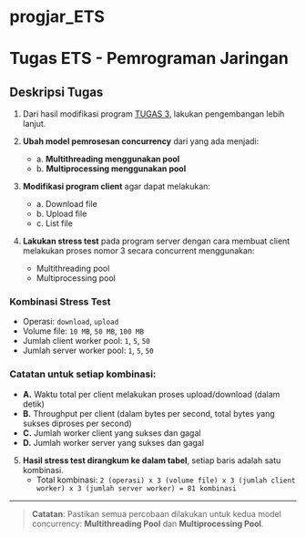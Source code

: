 # progjar_ETS

# Tugas ETS - Pemrograman Jaringan

## Deskripsi Tugas

1. Dari hasil modifikasi program [TUGAS 3](https://github.com/rm77/progjar/tree/master/progjar4a), lakukan pengembangan lebih lanjut.

2. **Ubah model pemrosesan concurrency** dari yang ada menjadi:
   - a. **Multithreading menggunakan pool**
   - b. **Multiprocessing menggunakan pool**

3. **Modifikasi program client** agar dapat melakukan:
   - a. Download file
   - b. Upload file
   - c. List file

4. **Lakukan stress test** pada program server dengan cara membuat client melakukan proses nomor 3 secara concurrent menggunakan:
   - Multithreading pool
   - Multiprocessing pool

### Kombinasi Stress Test
- Operasi: `download`, `upload`
- Volume file: `10 MB`, `50 MB`, `100 MB`
- Jumlah client worker pool: `1`, `5`, `50`
- Jumlah server worker pool: `1`, `5`, `50`

### Catatan untuk setiap kombinasi:
- **A.** Waktu total per client melakukan proses upload/download (dalam detik)
- **B.** Throughput per client (dalam bytes per second, total bytes yang sukses diproses per second)
- **C.** Jumlah worker client yang sukses dan gagal
- **D.** Jumlah worker server yang sukses dan gagal

5. **Hasil stress test dirangkum ke dalam tabel**, setiap baris adalah satu kombinasi.
   - Total kombinasi: `2 (operasi) x 3 (volume file) x 3 (jumlah client worker) x 3 (jumlah server worker) = 81 kombinasi`

---

> **Catatan**: Pastikan semua percobaan dilakukan untuk kedua model concurrency: **Multithreading Pool** dan **Multiprocessing Pool**.
